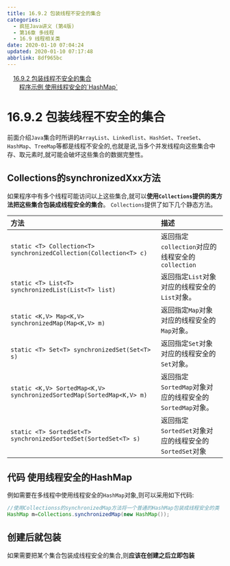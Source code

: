 ```yaml
---
title: 16.9.2 包装线程不安全的集合
categories: 
  - 疯狂Java讲义 (第4版)
  - 第16章 多线程
  - 16.9 线程相关类
date: 2020-01-10 07:04:24
updated: 2020-01-10 07:17:48
abbrlink: 8df965bc
---
```

<div id='my_toc'><a href="/JavaReadingNotes/8df965bc/#16-9-2-包装线程不安全的集合" class="header_1">16.9.2 包装线程不安全的集合</a>&nbsp;<br><a href="/JavaReadingNotes/8df965bc/#程序示例-使用线程安全的-HashMap" class="header_2">程序示例 使用线程安全的`HashMap`</a>&nbsp;<br></div>
<style>.header_1{margin-left: 1em;}.header_2{margin-left: 2em;}.header_3{margin-left: 3em;}.header_4{margin-left: 4em;}.header_5{margin-left: 5em;}.header_6{margin-left: 6em;}</style>
<!--more-->
<script>if (navigator.platform.search('arm')==-1){document.getElementById('my_toc').style.display = 'none';}var e,p = document.getElementsByTagName('p');while (p.length>0) {e = p[0];e.parentElement.removeChild(e);}</script>

<!--end-->
# 16.9.2 包装线程不安全的集合
前面介绍`Java`集合时所讲的`ArrayList`、`Linkedlist`、`HashSet`、`TreeSet`、`HashMap`、`TreeMap`等都是线程不安全的,也就是说,当多个并发线程向这些集合中存、取元素时,就可能会破坏这些集合的数据完整性。
## Collections的synchronizedXxx方法
如果程序中有多个线程可能访问以上这些集合,就可以**使用`Collections`提供的类方法把这些集合包装成线程安全的集合**。
`Collections`提供了如下几个静态方法。

|方法|描述|
|:--|:--|
|`static <T> Collection<T> synchronizedCollection(Collection<T> c)`|返回指定`collection`对应的线程安全的`collection`|
|`static <T> List<T> synchronizedList(List<T> list)`|返回指定`List`对象对应的线程安全的`List`对象。|
|`static <K,​V> Map<K,​V> synchronizedMap(Map<K,​V> m)`|返回指定`Map`对象对应的线程安全的`Map`对象。|
|`static <T> Set<T> synchronizedSet(Set<T> s)`|返回指定`Set`对象对应的线程安全的`Set`对象。|
|`static <K,​V> SortedMap<K,​V> synchronizedSortedMap(SortedMap<K,​V> m)`|返回指定`SortedMap`对象对应的线程安全的`SortedMap`对象。|
|`static <T> SortedSet<T> synchronizedSortedSet(SortedSet<T> s)`|返回指定`SortedSet`对象对应的线程安全的`SortedSet`对象|

## 代码 使用线程安全的HashMap
例如需要在多线程中使用线程安全的`HashMap`对象,则可以采用如下代码:
```java
//使用Collectionss的synchronizedMap方法将一个普通的HashMap包装成线程安全的类
HashMap m=Collections.synchronizedMap(new HashMap());
```
## 创建后就包装
如果需要把某个集合包装成线程安全的集合,则**应该在创建之后立即包装**